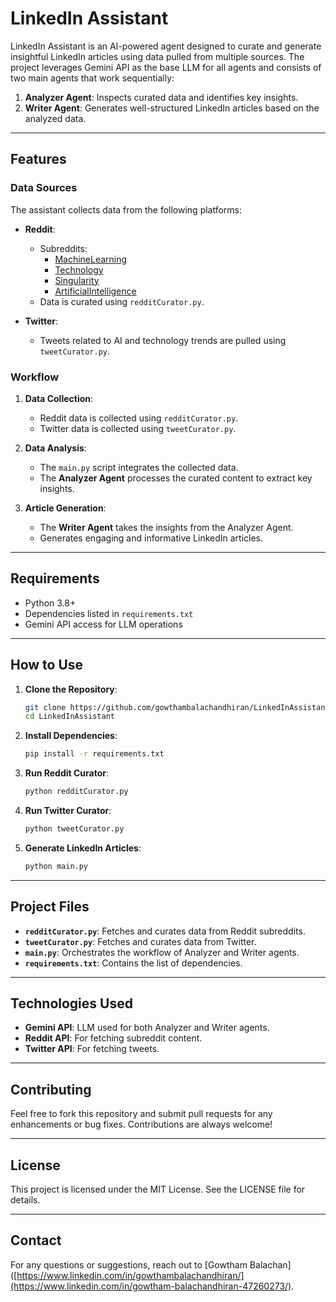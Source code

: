 # LinkedIn Assistant

LinkedIn Assistant is an AI-powered agent designed to curate and generate insightful LinkedIn articles using data pulled from multiple sources. The project leverages Gemini API as the base LLM for all agents and consists of two main agents that work sequentially:

1. **Analyzer Agent**: Inspects curated data and identifies key insights.
2. **Writer Agent**: Generates well-structured LinkedIn articles based on the analyzed data.

---

## Features

### Data Sources

The assistant collects data from the following platforms:

- **Reddit**:
  - Subreddits:
    - [MachineLearning](https://www.reddit.com/r/MachineLearning/)
    - [Technology](https://www.reddit.com/r/technology/)
    - [Singularity](https://www.reddit.com/r/singularity/)
    - [ArtificialIntelligence](https://www.reddit.com/r/ArtificialIntelligence/)
  - Data is curated using `redditCurator.py`.

- **Twitter**:
  - Tweets related to AI and technology trends are pulled using `tweetCurator.py`.

### Workflow

1. **Data Collection**:
   - Reddit data is collected using `redditCurator.py`.
   - Twitter data is collected using `tweetCurator.py`.

2. **Data Analysis**:
   - The `main.py` script integrates the collected data.
   - The **Analyzer Agent** processes the curated content to extract key insights.

3. **Article Generation**:
   - The **Writer Agent** takes the insights from the Analyzer Agent.
   - Generates engaging and informative LinkedIn articles.

---

## Requirements

- Python 3.8+
- Dependencies listed in `requirements.txt`
- Gemini API access for LLM operations

---

## How to Use

1. **Clone the Repository**:
   ```bash
   git clone https://github.com/gowthambalachandhiran/LinkedInAssistant.git
   cd LinkedInAssistant
   ```

2. **Install Dependencies**:
   ```bash
   pip install -r requirements.txt
   ```

3. **Run Reddit Curator**:
   ```bash
   python redditCurator.py
   ```

4. **Run Twitter Curator**:
   ```bash
   python tweetCurator.py
   ```

5. **Generate LinkedIn Articles**:
   ```bash
   python main.py
   ```

---

## Project Files

- **`redditCurator.py`**: Fetches and curates data from Reddit subreddits.
- **`tweetCurator.py`**: Fetches and curates data from Twitter.
- **`main.py`**: Orchestrates the workflow of Analyzer and Writer agents.
- **`requirements.txt`**: Contains the list of dependencies.

---

## Technologies Used

- **Gemini API**: LLM used for both Analyzer and Writer agents.
- **Reddit API**: For fetching subreddit content.
- **Twitter API**: For fetching tweets.

---

## Contributing

Feel free to fork this repository and submit pull requests for any enhancements or bug fixes. Contributions are always welcome!

---

## License

This project is licensed under the MIT License. See the LICENSE file for details.

---

## Contact

For any questions or suggestions, reach out to [Gowtham Balachan]([https://www.linkedin.com/in/gowthambalachandhiran/](https://www.linkedin.com/in/gowtham-balachandhiran-47260273/).
